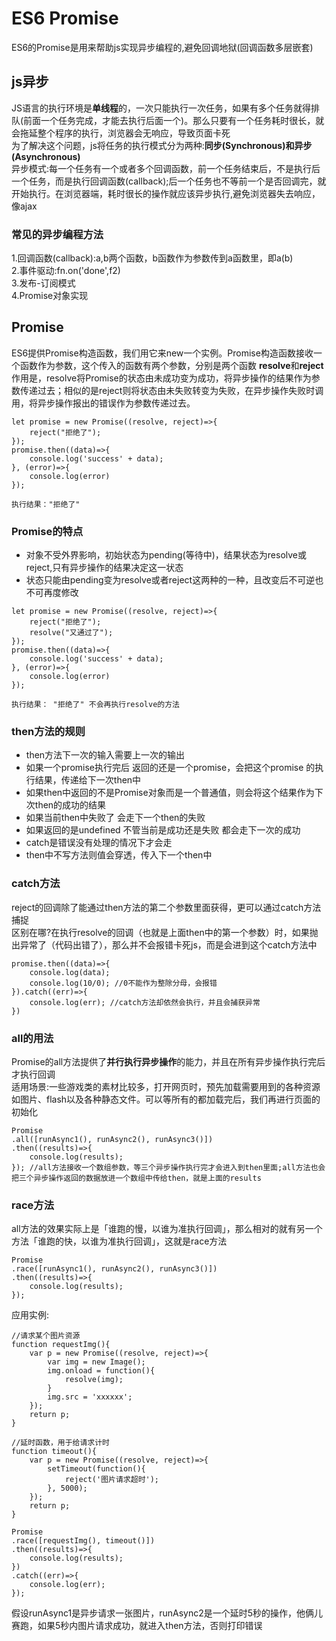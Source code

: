 # ES6 Promise
ES6的Promise是用来帮助js实现异步编程的,避免回调地狱(回调函数多层嵌套)
## js异步
JS语言的执行环境是**单线程**的，一次只能执行一次任务，如果有多个任务就得排队(前面一个任务完成，才能去执行后面一个)。那么只要有一个任务耗时很长，就会拖延整个程序的执行，浏览器会无响应，导致页面卡死   
为了解决这个问题，js将任务的执行模式分为两种:**同步(Synchronous)**和**异步(Asynchronous)**  
异步模式:每一个任务有一个或者多个回调函数，前一个任务结束后，不是执行后一个任务，而是执行回调函数(callback);后一个任务也不等前一个是否回调完，就开始执行。在浏览器端，耗时很长的操作就应该异步执行,避免浏览器失去响应，像ajax  
### 常见的异步编程方法

1.回调函数(callback):a,b两个函数，b函数作为参数传到a函数里，即a(b)  
2.事件驱动:fn.on('done',f2)  
3.发布-订阅模式    
4.Promise对象实现  

## Promise
ES6提供Promise构造函数，我们用它来new一个实例。Promise构造函数接收一个函数作为参数，这个传入的函数有两个参数，分别是两个函数 **resolve**和**reject**作用是，resolve将Promise的状态由未成功变为成功，将异步操作的结果作为参数传递过去；相似的是reject则将状态由未失败转变为失败，在异步操作失败时调用，将异步操作报出的错误作为参数传递过去。
````
let promise = new Promise((resolve, reject)=>{
    reject("拒绝了");
});
promise.then((data)=>{
    console.log('success' + data);
}, (error)=>{
    console.log(error)
});

执行结果："拒绝了"
````
### Promise的特点
* 对象不受外界影响，初始状态为pending(等待中)，结果状态为resolve或reject,只有异步操作的结果决定这一状态
* 状态只能由pending变为resolve或者reject这两种的一种，且改变后不可逆也不可再度修改
````
let promise = new Promise((resolve, reject)=>{
    reject("拒绝了");
    resolve("又通过了");
});
promise.then((data)=>{
    console.log('success' + data);
}, (error)=>{
    console.log(error)
});

执行结果： "拒绝了" 不会再执行resolve的方法
````
### then方法的规则
* then方法下一次的输入需要上一次的输出  
* 如果一个promise执行完后 返回的还是一个promise，会把这个promise 的执行结果，传递给下一次then中
* 如果then中返回的不是Promise对象而是一个普通值，则会将这个结果作为下次then的成功的结果
* 如果当前then中失败了 会走下一个then的失败
* 如果返回的是undefined 不管当前是成功还是失败 都会走下一次的成功
* catch是错误没有处理的情况下才会走
* then中不写方法则值会穿透，传入下一个then中

### catch方法
reject的回调除了能通过then方法的第二个参数里面获得，更可以通过catch方法捕捉   
区别在哪?在执行resolve的回调（也就是上面then中的第一个参数）时，如果抛出异常了（代码出错了），那么并不会报错卡死js，而是会进到这个catch方法中
````
promise.then((data)=>{
    console.log(data);
    console.log(10/0); //0不能作为整除分母，会报错
}).catch((err)=>{
    console.log(err); //catch方法却依然会执行，并且会捕获异常
})
````
### all的用法
Promise的all方法提供了**并行执行异步操作**的能力，并且在所有异步操作执行完后才执行回调  
适用场景:一些游戏类的素材比较多，打开网页时，预先加载需要用到的各种资源如图片、flash以及各种静态文件。可以等所有的都加载完后，我们再进行页面的初始化
````
Promise
.all([runAsync1(), runAsync2(), runAsync3()])
.then((results)=>{
    console.log(results);
}); //all方法接收一个数组参数，等三个异步操作执行完才会进入到then里面;all方法也会把三个异步操作返回的数据放进一个数组中传给then，就是上面的results
````

### race方法
all方法的效果实际上是「谁跑的慢，以谁为准执行回调」，那么相对的就有另一个方法「谁跑的快，以谁为准执行回调」，这就是race方法
````
Promise
.race([runAsync1(), runAsync2(), runAsync3()])
.then((results)=>{
    console.log(results);
});
````
应用实例:
````
//请求某个图片资源
function requestImg(){
    var p = new Promise((resolve, reject)=>{
        var img = new Image();
        img.onload = function(){
            resolve(img);
        }
        img.src = 'xxxxxx';
    });
    return p;
}

//延时函数，用于给请求计时
function timeout(){
    var p = new Promise((resolve, reject)=>{
        setTimeout(function(){
            reject('图片请求超时');
        }, 5000);
    });
    return p;
}

Promise
.race([requestImg(), timeout()])
.then((results)=>{
    console.log(results);
})
.catch((err)=>{
    console.log(err);
});
````
假设runAsync1是异步请求一张图片，runAsync2是一个延时5秒的操作，他俩儿赛跑，如果5秒内图片请求成功，就进入then方法，否则打印错误